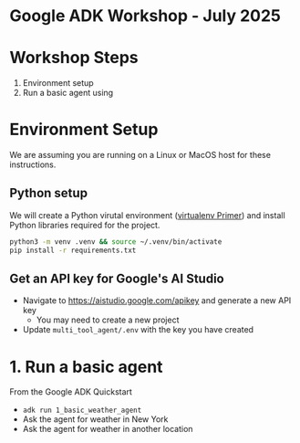 # Google ADK Workshop - July 2025


# Workshop Steps

1.  Environment setup
2.  Run a basic agent using


# Environment Setup

We are assuming you are running on a Linux or MacOS host for these instructions.

## Python setup

We will create a Python virutal environment ([virtualenv Primer](https://realpython.com/python-virtual-environments-a-primer/)) and install Python libraries required for the project.

```bash
python3 -m venv .venv && source ~/.venv/bin/activate
pip install -r requirements.txt
```

## Get an API key for Google's AI Studio

- Navigate to https://aistudio.google.com/apikey and generate a new API key
  - You may need to create a new project 
- Update `multi_tool_agent/.env` with the key you have created

# 1. Run a basic agent

From the Google ADK Quickstart

- `adk run 1_basic_weather_agent`
- Ask the agent for weather in New York
- Ask the agent for weather in another location

